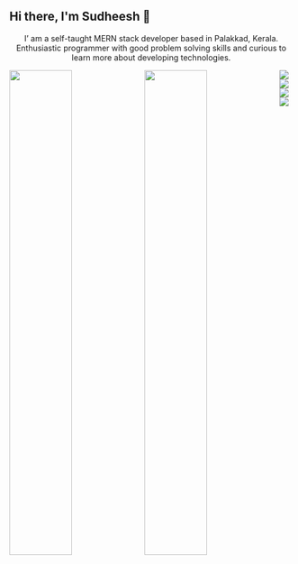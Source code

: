 ## Hi there, I'm Sudheesh 👋

<p align="center">I’ am a self-taught MERN stack developer based in Palakkad, Kerala. Enthusiastic programmer with good problem solving skills and curious to learn more about developing technologies.</p>

<!--
**Sudheeshmpgt/Sudheeshmpgt** is a ✨ _special_ ✨ repository because its `README.md` (this file) appears on your GitHub profile.

Here are some ideas to get you started:

- 🔭 I’m currently working on ...
- 🌱 I’m currently learning ...
- 👯 I’m looking to collaborate on ...
- 🤔 I’m looking for help with ...
- 💬 Ask me about ...
- 📫 How to reach me: ...
- 😄 Pronouns: ...
- ⚡ Fun fact: ...
-->

<img align="Left" width="47%" src="https://github-readme-stats.vercel.app/api?username=Sudheeshmpgt&show_icons=true&theme=radical" />

<img align="Left" width="47%" src="https://github-readme-stats.vercel.app/api/top-langs/?username=Sudheeshmpgt&layout=compact"/>

<img align="Left" src="https://img.shields.io/badge/MongoDB-%234ea94b.svg?style=for-the-badge&logo=mongodb&logoColor=white" />

<img align="Left" src="https://img.shields.io/badge/express.js-%23404d59.svg?style=for-the-badge&logo=express&logoColor=%2361DAFB" />

<img align="Left" src="https://img.shields.io/badge/react-%2320232a.svg?style=for-the-badge&logo=react&logoColor=%2361DAFB" />

<img align="Left" src="https://img.shields.io/badge/node.js-6DA55F?style=for-the-badge&logo=node.js&logoColor=white" />
